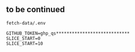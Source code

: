## to be continued

`fetch-data/.env`
```
GITHUB_TOKEN=ghp_qs****************************
SLICE_START=0
SLICE_START=10
```